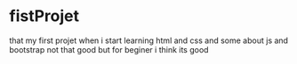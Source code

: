 # fistProjet
that my first projet when i start learning html and css and some about js and bootstrap not that good but for beginer i think its good
